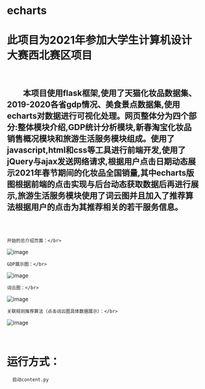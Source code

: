 # echarts
#
# 此项目为2021年参加大学生计算机设计大赛西北赛区项目
# 
##  <br/>&emsp;&emsp;本项目使用flask框架,使用了天猫化妆品数据集、2019-2020各省gdp情况、美食景点数据集,使用echarts对数据进行可视化处理。网页整体分为四个部分:整体模块介绍,GDP统计分析模块,新春淘宝化妆品销售概况模块和旅游生活服务模块组成。使用了javascript,html和css等工具进行前端开发,使用了jQuery与ajax发送网络请求,根据用户点击日期动态展示2021年春节期间的化妆品全国销量,其中echarts版图根据前端的点击实现与后台动态获取数据后再进行展示,旅游生活服务模块使用了词云图并且加入了推荐算法根据用户的点击为其推荐相关的若干服务信息。
 <br/>
 <br/>
 
    开始的总介绍页面：</br>
![image](https://user-images.githubusercontent.com/82568309/149656353-a6c27f24-168e-47e3-8ebc-ece326475558.png)

    GDP展示图：</br>
![image](https://user-images.githubusercontent.com/82568309/149656387-e14f5554-35b2-435c-9df8-a7dc61f6c968.png)

    词云图：</br>
![image](https://user-images.githubusercontent.com/82568309/149656406-d74c55b3-553b-44bc-9cde-8a565d671730.png)

    关联规则推荐算法（点击词云图具体数据展示）：</br>
![image](https://user-images.githubusercontent.com/82568309/149656414-5d6fc5a5-d021-4570-9e91-7ef6766c5d04.png)
</br>
</br>
</br>
    
 # 运行方式：
      
      启动content.py
